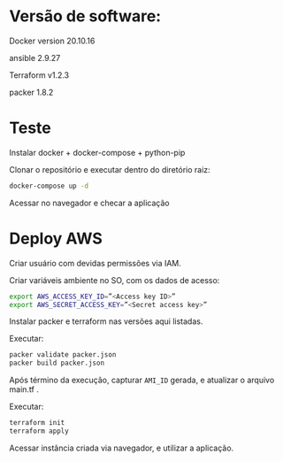 # Versão de software:

Docker version 20.10.16

ansible 2.9.27

Terraform v1.2.3

packer 1.8.2

# Teste

Instalar docker + docker-compose + python-pip

Clonar o repositório e executar dentro do diretório raiz:

```bash
docker-compose up -d
``` 

Acessar no navegador e checar a aplicação


# Deploy AWS
Criar usuário com devidas permissões via IAM.

Criar variáveis ambiente no SO, com os dados de acesso:
```bash
export AWS_ACCESS_KEY_ID=”<Access key ID>”
export AWS_SECRET_ACCESS_KEY=”<Secret access key>”
```

Instalar packer e terraform nas versões aqui listadas.

Executar:

```bash
packer validate packer.json
packer build packer.json
```

Após término da execução, capturar `AMI_ID` gerada, e atualizar o arquivo main.tf .

Executar:

```bash
terraform init
terraform apply
```

Acessar instância criada via navegador, e utilizar a aplicação.
